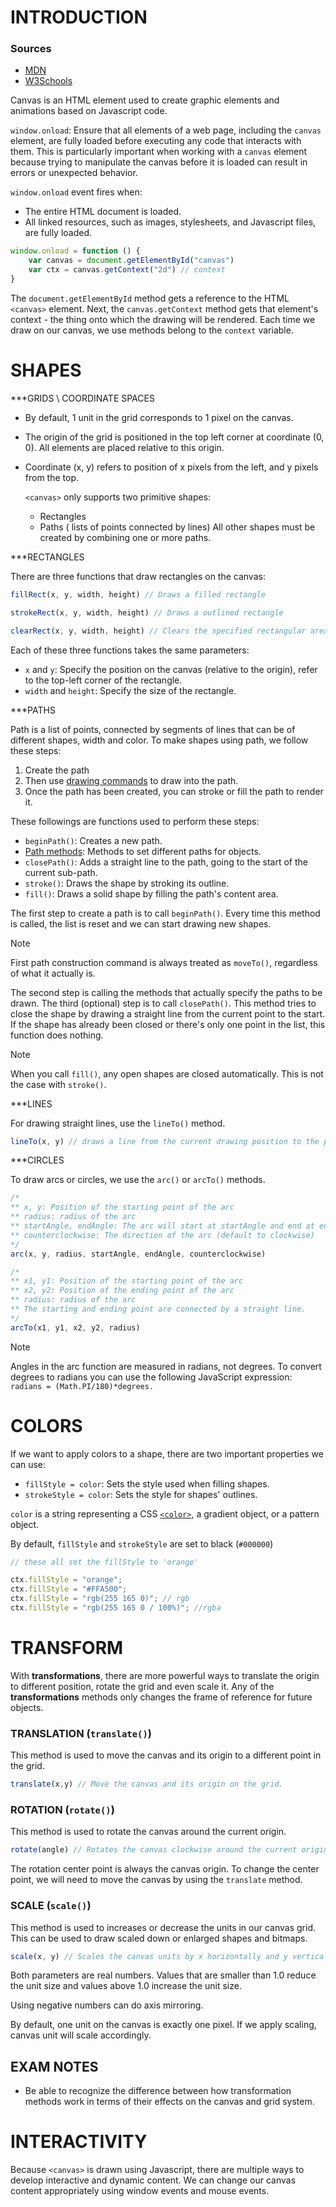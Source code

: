 # INTRODUCTION

### Sources
- [MDN](https://developer.mozilla.org/en-US/docs/Web/API/Canvas_API)
- [W3Schools](https://www.w3schools.com/html/html5_canvas.asp)

Canvas is an HTML element used to create graphic elements and animations based on Javascript code.

`window.onload`: Ensure that all elements of a web page, including the `canvas` element, are fully loaded before executing any code that interacts with them. This is particularly important when working with a `canvas` element because trying to manipulate the canvas before it is loaded can result in errors or unexpected behavior.

`window.onload` event fires when:
- The entire HTML document is loaded.
- All linked resources, such as images, stylesheets, and Javascript files, are fully loaded.

```javascript
window.onload = function () {
	var canvas = document.getElementById("canvas")
	var ctx = canvas.getContext("2d") // context
}
```

The `document.getElementById` method gets a reference to the HTML `<canvas>` element.
Next, the `canvas.getContext`  method gets that element's context - the thing onto which the drawing will be rendered. Each time we draw on our canvas, we use methods belong to the `context` variable.

# SHAPES

***GRIDS \ COORDINATE SPACES

- By default, 1 unit in the grid corresponds to 1 pixel on the canvas.
- The origin of the grid is positioned in the top left corner at coordinate (0, 0). All elements are placed relative to this origin.
- Coordinate (x, y) refers to position of x pixels from the left, and y pixels from the top.

	`<canvas>` only supports two primitive shapes:
	- Rectangles
	- Paths ( lists of points connected by lines)
	All other shapes must be created by combining one or more paths.

***RECTANGLES

There are three functions that draw rectangles on the canvas:

```javascript
fillRect(x, y, width, height) // Draws a filled rectangle

strokeRect(x, y, width, height) // Draws a outlined rectangle

clearRect(x, y, width, height) // Clears the specified rectangular area, making it fully transparent
```

Each of these three functions takes the same parameters:
- `x` and `y`: Specify the position on the canvas (relative to the origin), refer to the top-left corner of the rectangle.
- `width` and `height`: Specify the size of the rectangle.

***PATHS

Path is a list of points, connected by segments of lines that can be of different shapes, width and color.
To make shapes using path, we follow these steps:
1. Create the path
2. Then use [drawing commands](https://developer.mozilla.org/en-US/docs/Web/API/CanvasRenderingContext2D#paths) to draw into the path.
3. Once the path has been created, you can stroke or fill the path to render it.


These followings are functions used to perform these steps:
- `beginPath()`: Creates a new path.
- [Path methods](https://developer.mozilla.org/en-US/docs/Web/API/CanvasRenderingContext2D#paths): Methods to set different paths for objects.
- `closePath()`: Adds a straight line to the path, going to the start of the current sub-path.
- `stroke()`: Draws the shape by stroking its outline.
- `fill()`: Draws a solid shape by filling the path's content area.

The first step to create a path is to call `beginPath()`. Every time this method is called, the list is reset and we can start drawing new shapes.

> [!NOTE]
> First path construction command is always treated as `moveTo()`, regardless of what it actually is.

The second step is calling the methods that actually specify the paths to be drawn.
The third (optional) step is to call `closePath()`. This method tries to close the shape by drawing a straight line from the current point to the start. If the shape has already been closed or there's only one point in the list, this function does nothing.


> [!NOTE]
> When you call `fill()`, any open shapes are closed automatically. This is not the case with `stroke()`.

***LINES

For drawing straight lines, use the `lineTo()` method.
```javascript
lineTo(x, y) // draws a line from the current drawing position to the position specified by x and y
```

***CIRCLES

To draw arcs or circles, we use the `arc()` or `arcTo()` methods.

```javascript
/*
** x, y: Position of the starting point of the arc
** radius: radius of the arc
** startAngle, endAngle: The arc will start at startAngle and end at endAngle, in radian
** counterclockwise: The direction of the arc (default to clockwise)
*/
arc(x, y, radius, startAngle, endAngle, counterclockwise)

/*
** x1, y1: Position of the starting point of the arc
** x2, y2: Position of the ending point of the arc
** radius: radius of the arc
** The starting and ending point are connected by a straight line.
*/
arcTo(x1, y1, x2, y2, radius)
```

>[!NOTE]
>Angles in the arc function are measured in radians, not degrees. To convert degrees to radians you can use the following JavaScript expression:
>`radians = (Math.PI/180)*degrees.`


# COLORS

If we want to apply colors to a shape, there are two important properties we can use:
- `fillStyle = color`: Sets the style used when filling shapes.
- `strokeStyle = color`: Sets the style for shapes' outlines.

`color` is a string representing a CSS [`<color>`](https://developer.mozilla.org/en-US/docs/Web/CSS/color_value), a gradient object, or a pattern object.

By default, `fillStyle` and `strokeStyle` are set to black (`#000000`)


```javascript
// these all set the fillStyle to 'orange'

ctx.fillStyle = "orange";
ctx.fillStyle = "#FFA500";
ctx.fillStyle = "rgb(255 165 0)"; // rgb
ctx.fillStyle = "rgb(255 165 0 / 100%)"; //rgba
```


# TRANSFORM

With **transformations**, there are more powerful ways to translate the origin to different position, rotate the grid and even scale it.
Any of the **transformations** methods only changes the frame of reference for future objects.
### TRANSLATION (`translate()`)

This method is used to move the canvas and its origin to a different point in the grid.

```javascript
translate(x,y) // Move the canvas and its origin on the grid.
```
### ROTATION (`rotate()`)

This method is used to rotate the canvas around the current origin.

```javascript
rotate(angle) // Rotates the canvas clockwise around the current origin by angle number of radians.
```

The rotation center point is always the canvas origin. To change the center point, we will need to move the canvas by using the `translate` method.
### SCALE (`scale()`)

This method is used to increases or decrease the units in our canvas grid. This can be used to draw scaled down or enlarged shapes and bitmaps.

```javascript
scale(x, y) // Scales the canvas units by x horizontally and y vertically.
```

Both parameters are real numbers. Values that are smaller than 1.0 reduce the unit size and values above 1.0 increase the unit size.

Using negative numbers can do axis mirroring.

By default, one unit on the canvas is exactly one pixel. If we apply scaling, canvas unit will scale accordingly.

## EXAM NOTES

- Be able to recognize the difference between how transformation methods work in terms of their effects on the canvas and grid system.


# INTERACTIVITY

Because `<canvas>` is drawn using Javascript, there are multiple ways to develop interactive and dynamic content.
We can change our canvas content appropriately using window events and mouse events.







